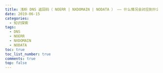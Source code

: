 ```yaml
---
title: 浅析 DNS 返回码（ NOERR | NXDOMAIN | NODATA ） —— 什么情况会对应到什么返回码上呢？
date: 2019-06-15
categories: 
  - 知识探索
tags: 
  - DNS
  - NOERR
  - NXDOMAIN
  - NODATA
toc: true
toc_list_number: true
comments: true
top: false
---
```


